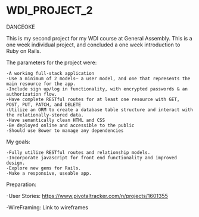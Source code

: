 
# WDI_PROJECT_2


DANCEOKE


This is my second project for my WDI course at General Assembly. This is a one week individual project, and concluded a one week introduction to Ruby on Rails.

The parameters for the project were:

    -A working full-stack application
    -Use a minimum of 2 models– a user model, and one that represents the main resource for the app.
    -Include sign up/log in functionality, with encrypted passwords & an authorization flow.
    -Have complete RESTful routes for at least one resource with GET, POST, PUT, PATCH, and DELETE
    -Utilize an ORM to create a database table structure and interact with the relationally-stored data.
    -Have semantically clean HTML and CSS
    -Be deployed online and accessible to the public
    -Should use Bower to manage any dependencies


My goals:

    -Fully utilize RESTful routes and relationship models.
    -Incorporate javascript for front end functionality and improved design.
    -Explore new gems for Rails.
    -Make a responsive, useable app.


Preparation:

  -User Stories:
  https://www.pivotaltracker.com/n/projects/1601355

  -WireFraming:
  Link to wireframes  






